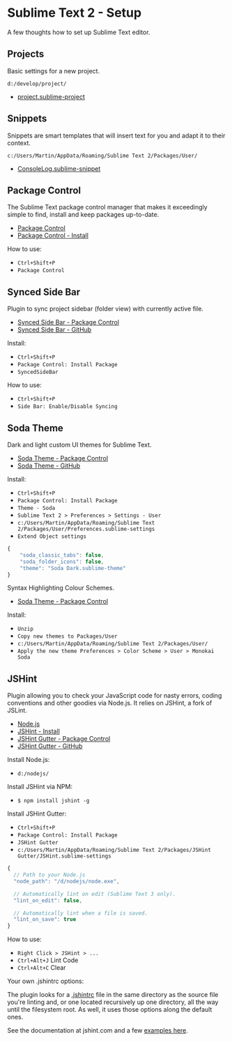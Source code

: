# Sublime Text 2 - Setup

A few thoughts how to set up Sublime Text editor.

## Projects

Basic settings for a new project. 

`d:/develop/project/`

- [project.sublime-project][project.sublime-project]

## Snippets

Snippets are smart templates that will insert text for you and adapt it to their context.

`c:/Users/Martin/AppData/Roaming/Sublime Text 2/Packages/User/`

- [ConsoleLog.sublime-snippet][ConsoleLog.sublime-snippet]

## Package Control

The Sublime Text package control manager that makes it exceedingly simple to find, install and keep packages up-to-date.

- [Package Control][PackageControl]
- [Package Control - Install][PackageControlInstall]

How to use:

- `Ctrl+Shift+P`
- `Package Control`

## Synced Side Bar

Plugin to sync project sidebar (folder view) with currently active file.

- [Synced Side Bar - Package Control][SyncedSideBarPackageControl]
- [Synced Side Bar - GitHub][SyncedSideBarGit]

Install:

- `Ctrl+Shift+P`
- `Package Control: Install Package`
- `SyncedSideBar`

How to use:

- `Ctrl+Shift+P`
- `Side Bar: Enable/Disable Syncing`

## Soda Theme

Dark and light custom UI themes for Sublime Text.

- [Soda Theme - Package Control][SodaThemePackageControl]
- [Soda Theme - GitHub][SodaThemeGit]

Install:

- `Ctrl+Shift+P`
- `Package Control: Install Package`
- `Theme - Soda`
- `Sublime Text 2 > Preferences > Settings - User` 
- `c:/Users/Martin/AppData/Roaming/Sublime Text 2/Packages/User/Preferences.sublime-settings`
- `Extend Object settings`

```javascript
{
    "soda_classic_tabs": false,
    "soda_folder_icons": false,
    "theme": "Soda Dark.sublime-theme"
}
```

Syntax Highlighting Colour Schemes.

- [Soda Theme - Package Control][SodaThemeSyntaxHighlightingGit]

Install:

- `Unzip`
- `Copy new themes to Packages/User`
- `c:/Users/Martin/AppData/Roaming/Sublime Text 2/Packages/User/`
- `Apply the new theme Preferences > Color Scheme > User > Monokai Soda`

## JSHint

Plugin allowing you to check your JavaScript code for nasty errors, coding conventions and other goodies via Node.js. It relies on JSHint, a fork of JSLint. 

- [Node.js][node.js]
- [JSHint - Install][node-npm-jshint]
- [JSHint Gutter - Package Control][JSHintGutterPackageControl]
- [JSHint Gutter - GitHub][JSHintGutterGit]

Install Node.js:

- `d:/nodejs/`

Install JSHint via NPM:

- `$ npm install jshint -g`

Install JSHint Gutter:

- `Ctrl+Shift+P`
- `Package Control: Install Package`
- `JSHint Gutter`
- `c:/Users/Martin/AppData/Roaming/Sublime Text 2/Packages/JSHint Gutter/JSHint.sublime-settings`

```javascript
{
  // Path to your Node.js
  "node_path": "/d/nodejs/node.exe",

  // Automatically lint on edit (Sublime Text 3 only).
  "lint_on_edit": false,

  // Automatically lint when a file is saved.
  "lint_on_save": true
}
```
How to use:

- `Right Click > JSHint > ...`
- `Ctrl+Alt+J` Lint Code
- `Ctrl+Alt+C` Clear

Your own .jshintrc options:

The plugin looks for a [.jshintrc][.jshintrc] file in the same directory as the source file you're linting and, or one located recursively up one directory, all the way until the filesystem root. As well, it uses those options along the default ones.

See the documentation at jshint.com and a few [examples here][.jshintrc-examples].


[project.sublime-project]: https://raw.github.com/martinjezek/SublimeTextSetup/master/projects/project.sublime-project
[ConsoleLog.sublime-snippet]: https://raw.github.com/martinjezek/SublimeTextSetup/master/snippets/ConsoleLog.sublime-snippet
[PackageControl]: https://sublime.wbond.net/
[PackageControlInstall]: https://sublime.wbond.net/installation
[SyncedSideBarPackageControl]: https://sublime.wbond.net/packages/SyncedSideBar
[SyncedSideBarGit]: https://github.com/sobstel/SyncedSideBar
[SodaThemePackageControl]: https://sublime.wbond.net/packages/Theme%20-%20Soda
[SodaThemeGit]: https://github.com/buymeasoda/soda-theme/
[SodaThemeSyntaxHighlightingGit]: http://buymeasoda.github.com/soda-theme/extras/colour-schemes.zip
[node.js]: http://nodejs.org/
[node-npm-jshint]: http://www.jshint.com/install/
[JSHintGutterPackageControl]: https://sublime.wbond.net/packages/JSHint%20Gutter
[JSHintGutterGit]: https://github.com/victorporof/Sublime-JSHint
[.jshintrc]: https://github.com/victorporof/Sublime-JSHint#using-your-own-jshintrc-options
[.jshintrc-examples]: https://github.com/jshint/jshint/blob/master/examples/.jshintrc
